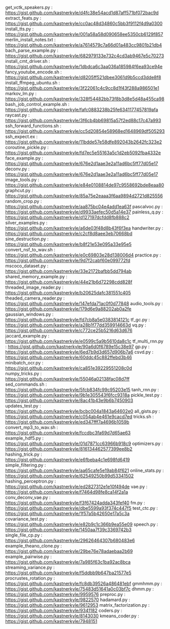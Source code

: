 get_vctk_speakers.py : https://gist.github.com/kastnerkyle/d4fc38e54acd1d87aff571bf072bac9d
extract_feats.py : https://gist.github.com/kastnerkyle/cc0ac48d34860c5bb3f9112f4d9a0300
install_tts.py : https://gist.github.com/kastnerkyle/001a58a58d090658ee5350cb6129f857
merlin_install_notes.txt : https://gist.github.com/kastnerkyle/a7614579c7a66d01a483cc9801b21db4
bach_parse_example.py : https://gist.github.com/kastnerkyle/682979133e732c4cd3ab9467e5c70273
install_cmt_driver.sh : https://gist.github.com/kastnerkyle/1dbdca6c3aa036a185984f6ea93ce94e
fancy_youtube_encode.sh : https://gist.github.com/kastnerkyle/d8205ff521dbee3061d9b5ccd3dde8f8
install_ffmpeg_ubuntu.sh : https://gist.github.com/kastnerkyle/3f22061c4c9cc8d1f43f288a986501e1
markov_lm.py : https://gist.github.com/kastnerkyle/328f54482bb73f8b3d8e5d48a455ca98
bash_job_control_example.sh : https://gist.github.com/kastnerkyle/fafc0883238b25fe6341177457819afa
raycast.py : https://gist.github.com/kastnerkyle/3f6cb4bb69815a57f2ed88c17c47a993
ssh_forward_functions.sh : https://gist.github.com/kastnerkyle/cc5d20854e58968ed1648969df505293
ssh_expect.ex : https://gist.github.com/kastnerkyle/11bdde57e58dfe892043b2642fc323e2
coroutine_pickle.py : https://gist.github.com/kastnerkyle/fd7ec5e55163a5c1d2eb5092fba4332e
face_example.py : https://gist.github.com/kastnerkyle/676e2d1aae3e2a11ad6bc5ff77d05e17
deconv.py : https://gist.github.com/kastnerkyle/676e2d1aae3e2a11ad6bc5ff77d05e17
image_tools.py : https://gist.github.com/kastnerkyle/e84e0108814de97c9558692bde8eaa80
graphcut.py : https://gist.github.com/kastnerkyle/85a75e2eaaa3f6aa9894d2721d825556
random_crop.py : https://gist.github.com/kastnerkyle/aa875bc04e4add1ea63f
pascalvoc.py : https://gist.github.com/kastnerkyle/d9933aefec50d5a14e37
painless_q.py : https://gist.github.com/kastnerkyle/d127197dcfdd8fb888c2
silver_examples.py : https://gist.github.com/kastnerkyle/a6de03f48d8b43f6f3ea
handwriter.py : https://gist.github.com/kastnerkyle/c2cf8d8aee3eb70668bd
sine_destruction.py : https://gist.github.com/kastnerkyle/b8f21e53e095a33e95e5
convert_nsf_to_wav.sh : https://gist.github.com/kastnerkyle/e0c69803e28d138006d4
practice.py : https://gist.github.com/kastnerkyle/9d7f2cabf60e099772fd
mscoco_dataset.py : https://gist.github.com/kastnerkyle/33e2172bafbb5dd794ab
shared_memory_example.py : https://gist.github.com/kastnerkyle/44e21b6d72298cdd828f
threaded_image_reader.py : https://gist.github.com/kastnerkyle/b20625dafc381551c405
theaded_camera_reader.py : https://gist.github.com/kastnerkyle/147efda71ac0f0d77848
audio_tools.py : https://gist.github.com/kastnerkyle/179d6e9a88202ab0a2fe
gaussian_windows.py : https://gist.github.com/kastnerkyle/fd7cb8a5e0383814121c
tf_gc.py : https://gist.github.com/kastnerkyle/a28b1f77dd359914663d
vq.py : https://gist.github.com/kastnerkyle/c772ce25b5216d63d676
jaccard_example.py : https://gist.github.com/kastnerkyle/e0599c5a9b5610da8c1c
tf_multi_rnn.py : https://gist.github.com/kastnerkyle/90a6d0f6789e15c38e97
gp.py : https://gist.github.com/kastnerkyle/6ed7b9d3d657d906b7a6
csvd.py : https://gist.github.com/kastnerkyle/60ddc45c882ffebd3b46
minibatch_ocr.py : https://gist.github.com/kastnerkyle/ca851e39229551208c0d
numpy_tricks.py : https://gist.github.com/kastnerkyle/55046a02138fac08d7ff
sed_commands.sh : https://gist.github.com/kastnerkyle/5fcb834fc99c95203e15
tanh_rnn.py : https://gist.github.com/kastnerkyle/9b1e305543f6fcc9318a
pickle_test.py : https://gist.github.com/kastnerkyle/8ac41b43e9b6b7450903
updates_test.py : https://gist.github.com/kastnerkyle/bcbc004a1843a64602e0
all_gists.py : https://gist.github.com/kastnerkyle/c054ab4e461e9cacd7ed
tricks.sh : https://gist.github.com/kastnerkyle/ed347fff7a4696b1059b
convert_mp3_to_wav.sh : https://gist.github.com/kastnerkyle/fccdbc3fa69d7d65ae63
example_hdf5.py : https://gist.github.com/kastnerkyle/01d7871cc63966b918c9
optimizers.py : https://gist.github.com/kastnerkyle/816134462577399ee8b2
hashing_trick.py : https://gist.github.com/kastnerkyle/e6fbeba4c1e698fd6419
simple_filtering.py : https://gist.github.com/kastnerkyle/aa65cafe5e19ab84f621
online_stats.py : https://gist.github.com/kastnerkyle/62549250b99d53341502
hashing_perceptron.py : https://gist.github.com/kastnerkyle/ed2827312e1e10f494de
vae.py : https://gist.github.com/kastnerkyle/f7464d98fe8ca14f2a1a
conv_deconv_vae.py : https://gist.github.com/kastnerkyle/f3f67424adda343fef40
fm.py : https://gist.github.com/kastnerkyle/dbe5599a93f374c447f5
test_ctc.py : https://gist.github.com/kastnerkyle/1f57a5b42650e17a5c3a
covariance_test.py : https://gist.github.com/kastnerkyle/e82b9c1c366b9ea55e09
speech.py : https://gist.github.com/kastnerkyle/1450aa7f39c3369742b3
single_file_cp.py : https://gist.github.com/kastnerkyle/29626464307b680483e6
example_theano_clone.py : https://gist.github.com/kastnerkyle/29be76e78adaebaa2b69
example_pairwise.py : https://gist.github.com/kastnerkyle/7a985f63c1ba92ac8bca
streaming_variance.py : https://gist.github.com/kastnerkyle/f5ddbb9b647ba21577e5
procrustes_rotation.py : https://gist.github.com/kastnerkyle/fc8db39526a486481ebf
gmmhmm.py : https://gist.github.com/kastnerkyle/75483d51641a0c03bf7c
dhmm.py : https://gist.github.com/kastnerkyle/9959576
preproc.py : https://gist.github.com/kastnerkyle/9822570
hadamard.py : https://gist.github.com/kastnerkyle/9612953
matrix_factorization.py : https://gist.github.com/kastnerkyle/9341182
coders.py : https://gist.github.com/kastnerkyle/8143030
kmeans_coder.py : https://gist.github.com/kastnerkyle/7948151
